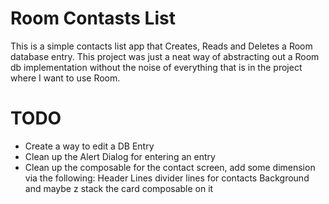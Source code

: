 # Room Contasts List
This is a simple contacts list app that Creates, Reads and Deletes a 
Room database entry. This project was just a neat way of abstracting out 
a Room db implementation without the noise of everything that is in 
the project where I want to use Room.

# TODO
- Create a way to edit a DB Entry
- Clean up the Alert Dialog for entering an entry
- Clean up the composable for the contact screen, add some dimension via the following:
  Header
  Lines divider lines for contacts
  Background and maybe z stack the card composable on it

